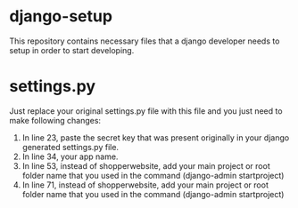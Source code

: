 # django-setup
This repository contains necessary files that a django developer needs to setup in order to start developing.

# settings.py
Just replace your original settings.py file with this file and you just need to make following changes:
1. In line 23, paste the secret key that was present originally in your django generated settings.py file.
2. In line 34, your app name.
3. In line 53, instead of shopperwebsite, add your main project or root folder name that you used in the command (django-admin startproject)
4. In line 71, instead of shopperwebsite, add your main project or root folder name that you used in the command (django-admin startproject)
